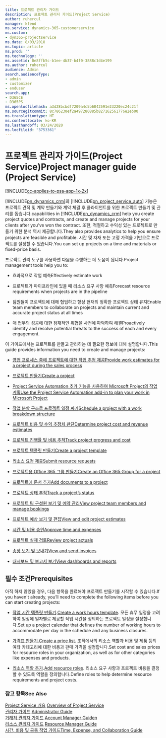 ```yaml
---
title: 프로젝트 관리자 가이드
description: 프로젝트 관리자 가이드(Project Service)
author: ruhercul
manager: kfend
ms.service: dynamics-365-customerservice
ms.custom:
- dyn365-projectservice
ms.date: 8/03/2018
ms.topic: article
ms.prod: ''
ms.technology: ''
ms.assetid: 0e8ffb5c-b1ee-4b37-b4f0-3888c1d4e199
ms.author: ruhercul
audience: Admin
search.audienceType:
- admin
- customizer
- enduser
search.app:
- D365CE
- D365PS
ms.openlocfilehash: a3d28bcbdf7209a4c5b6042591e23220ec24c21f
ms.sourcegitcommit: 8c786230ef2a497280885b827162561776e2eb00
ms.translationtype: HT
ms.contentlocale: ko-KR
ms.lasthandoff: 03/24/2020
ms.locfileid: "3753361"
---
```

# <a name="project-manager-guide-project-service"></a><span data-ttu-id="73774-103">프로젝트 관리자 가이드(Project Service)</span><span class="sxs-lookup"><span data-stu-id="73774-103">Project manager guide (Project Service)</span></span>

[!INCLUDE[cc-applies-to-psa-app-1x-2x](../includes/cc-applies-to-psa-app-1x-2x.md)]

[!INCLUDE[pn_dynamics_crm](../includes/pn-dynamics-crm.md)]<span data-ttu-id="73774-104">의 [!INCLUDE[pn_project_service_auto](../includes/pn-project-service-auto.md)] 기능은 프로젝트 견적 및 계약 만들기와 계약 체결 후 클라이언트를 위한 프로젝트 만들기 및 관리를 돕습니다.</span><span class="sxs-lookup"><span data-stu-id="73774-104">capabilities in [!INCLUDE[pn_dynamics_crm](../includes/pn-dynamics-crm.md)] help you create project quotes and contracts, and create and manage projects for your clients after you’ve won the contract.</span></span> <span data-ttu-id="73774-105">또한, 적절하고 수익성 있는 프로젝트로 만들기 위한 분석 역시 제공합니다.</span><span class="sxs-lookup"><span data-stu-id="73774-105">They also provides analytics to help you ensure projects are feasible and profitable.</span></span> <span data-ttu-id="73774-106">시간 및 자재 또는 고정 가격을 기반으로 프로젝트를 설정할 수 있습니다.</span><span class="sxs-lookup"><span data-stu-id="73774-106">You can set up projects on a time and materials or fixed-price basis.</span></span>  
  
 <span data-ttu-id="73774-107">프로젝트 관리 도구를 사용하면 다음을 수행하는 데 도움이 됩니다.</span><span class="sxs-lookup"><span data-stu-id="73774-107">Project management tools help you to:</span></span>  
  
-   <span data-ttu-id="73774-108">효과적으로 작업 예측</span><span class="sxs-lookup"><span data-stu-id="73774-108">Effectively estimate work</span></span>  
  
-   <span data-ttu-id="73774-109">프로젝트가 파이프라인에 있을 때 리소스 요구 사항 예측</span><span class="sxs-lookup"><span data-stu-id="73774-109">Forecast resource requirements when projects are in the pipeline</span></span>  
  
-   <span data-ttu-id="73774-110">팀원들이 프로젝트에 대해 협업하고 항상 현재의 정확한 프로젝트 상태 유지</span><span class="sxs-lookup"><span data-stu-id="73774-110">Enable team members to collaborate on projects and maintain current and accurate project status at all times</span></span>  
  
-   <span data-ttu-id="73774-111">매 업무의 성공에 대한 잠재적인 위협을 사전에 파악하여 해결</span><span class="sxs-lookup"><span data-stu-id="73774-111">Proactively identify and resolve potential threats to the success of each and every engagement.</span></span>  
  
<span data-ttu-id="73774-112">이 가이드에서는 프로젝트를 만들고 관리하는 데 필요한 정보에 대해 설명합니다.</span><span class="sxs-lookup"><span data-stu-id="73774-112">This guide provides information you need to create and manage projects:</span></span>  
  
-   [<span data-ttu-id="73774-113">영업 프로세스 중에 프로젝트에 대한 작업 추정 제공</span><span class="sxs-lookup"><span data-stu-id="73774-113">Provide work estimates for a project during the sales process</span></span>](../project-service/provide-estimates-project-during-sales-process.md)  
  
-   [<span data-ttu-id="73774-114">프로젝트 만들기</span><span class="sxs-lookup"><span data-stu-id="73774-114">Create a project</span></span>](../project-service/create-project.md)  
  
-   [<span data-ttu-id="73774-115">Project Service Automation 추가 기능을 사용하여 Microsoft Project의 작업 계획</span><span class="sxs-lookup"><span data-stu-id="73774-115">Use the Project Service Automation add-in to plan your work in Microsoft Project</span></span>](../project-service/add-plan-work-microsoft-project.md)  
  
-   [<span data-ttu-id="73774-116">작업 분할 구조로 프로젝트 일정 짜기</span><span class="sxs-lookup"><span data-stu-id="73774-116">Schedule a project with a work breakdown structure</span></span>](../project-service/schedule-project-work-breakdown-structure.md)  
  
-   [<span data-ttu-id="73774-117">프로젝트 비용 및 수익 추정치 판단</span><span class="sxs-lookup"><span data-stu-id="73774-117">Determine project cost and revenue estimates</span></span>](../project-service/determine-project-cost-revenue-estimates.md)  
  
-   [<span data-ttu-id="73774-118">프로젝트 진행률 및 비용 추적</span><span class="sxs-lookup"><span data-stu-id="73774-118">Track project progress and cost</span></span>](../project-service/track-project-progress-cost.md)  
  
-   [<span data-ttu-id="73774-119">프로젝트 템플릿 만들기</span><span class="sxs-lookup"><span data-stu-id="73774-119">Create a project template</span></span>](../project-service/create-project-template.md)  
  
-   [<span data-ttu-id="73774-120">리소스 요청 제출</span><span class="sxs-lookup"><span data-stu-id="73774-120">Submit resource requests</span></span>](../project-service/submit-resource-requests.md)  
  
-   [<span data-ttu-id="73774-121">프로젝트용 Office 365 그룹 만들기</span><span class="sxs-lookup"><span data-stu-id="73774-121">Create an Office 365 Group for a project</span></span>](../project-service/create-office-365-group-project.md)  
  
-   [<span data-ttu-id="73774-122">프로젝트에 문서 추가</span><span class="sxs-lookup"><span data-stu-id="73774-122">Add documents to a project</span></span>](../project-service/add-documents-project.md)  
  
-   [<span data-ttu-id="73774-123">프로젝트 상태 추적</span><span class="sxs-lookup"><span data-stu-id="73774-123">Track a project’s status</span></span>](../project-service/track-project-status.md)  
  
-   [<span data-ttu-id="73774-124">프로젝트 팀 구성원 보기 및 예약 관리</span><span class="sxs-lookup"><span data-stu-id="73774-124">View project team members and manage bookings</span></span>](../project-service/view-project-team-members-manage-bookings.md)  
  
-   [<span data-ttu-id="73774-125">프로젝트 예상 보기 및 편집</span><span class="sxs-lookup"><span data-stu-id="73774-125">View and edit project estimates</span></span>](../project-service/view-edit-project-estimates.md)  
  
-   [<span data-ttu-id="73774-126">시간 및 비용 승인</span><span class="sxs-lookup"><span data-stu-id="73774-126">Approve time and expenses</span></span>](../project-service/approve-time-expenses.md)  
  
-   [<span data-ttu-id="73774-127">프로젝트 실제 검토</span><span class="sxs-lookup"><span data-stu-id="73774-127">Review project actuals</span></span>](../project-service/review-project-actuals.md)  
  
-   [<span data-ttu-id="73774-128">송장 보기 및 보내기</span><span class="sxs-lookup"><span data-stu-id="73774-128">View and send invoices</span></span>](../project-service/view-send-invoices.md)  
  
-   [<span data-ttu-id="73774-129">대시보드 및 보고서 보기</span><span class="sxs-lookup"><span data-stu-id="73774-129">View dashboards and reports</span></span>](../project-service/view-dashboards-reports.md)  
  
## <a name="prerequisites"></a><span data-ttu-id="73774-130">필수 조건</span><span class="sxs-lookup"><span data-stu-id="73774-130">Prerequisites</span></span>  
 <span data-ttu-id="73774-131">아직 하지 않았을 경우, 다음 항목을 완료해야 프로젝트 만들기를 시작할 수 있습니다.</span><span class="sxs-lookup"><span data-stu-id="73774-131">If you haven't already, you’ll need to complete the following items before you can start creating projects:</span></span>  
  
-   <span data-ttu-id="73774-132">[작업 시간 템플릿 만들기](../project-service/create-work-hours-template.md).</span><span class="sxs-lookup"><span data-stu-id="73774-132">[Create a work hours template](../project-service/create-work-hours-template.md).</span></span> <span data-ttu-id="73774-133">모든 휴무 일정을 고려하여 일정에 일자별로 제공할 작업 시간을 정의하는 프로젝트 일정을 설정합니다.</span><span class="sxs-lookup"><span data-stu-id="73774-133">Set up a project calendar that defines the number of working hours to accommodate per day in the schedule and any business closures.</span></span>  
  
-   <span data-ttu-id="73774-134">[가격표 만들기](../project-service/create-price-list.md).</span><span class="sxs-lookup"><span data-stu-id="73774-134">[Create a price list](../project-service/create-price-list.md).</span></span> <span data-ttu-id="73774-135">조직에서의 리소스 역할과 비용 및 제품 등의 여타 카테고리에 대한 비용과 판매 가격을 설정합니다.</span><span class="sxs-lookup"><span data-stu-id="73774-135">Set cost and sales prices for resource roles in your organization, as well as for other categories like expenses and products.</span></span>  
  
-   <span data-ttu-id="73774-136">[리소스 역할 추가](../project-service/add-resource-roles.md).</span><span class="sxs-lookup"><span data-stu-id="73774-136">[Add resource roles](../project-service/add-resource-roles.md).</span></span> <span data-ttu-id="73774-137">리소스 요구 사항과 프로젝트 비용을 결정할 수 있도록 역할을 정의합니다.</span><span class="sxs-lookup"><span data-stu-id="73774-137">Define roles to help determine resource requirements and project costs.</span></span>  
  
### <a name="see-also"></a><span data-ttu-id="73774-138">참고 항목</span><span class="sxs-lookup"><span data-stu-id="73774-138">See Also</span></span>  
 <span data-ttu-id="73774-139">[Project Service 개요](../project-service/overview.md) </span><span class="sxs-lookup"><span data-stu-id="73774-139">[Overview of Project Service](../project-service/overview.md) </span></span>  
 <span data-ttu-id="73774-140">[관리자 가이드](../project-service/admin-guide.md) </span><span class="sxs-lookup"><span data-stu-id="73774-140">[Administrator Guide](../project-service/admin-guide.md) </span></span>  
 <span data-ttu-id="73774-141">[거래처 관리자 가이드](../project-service/account-manager-guide.md) </span><span class="sxs-lookup"><span data-stu-id="73774-141">[Account Manager Guiden](../project-service/account-manager-guide.md) </span></span>  
 <span data-ttu-id="73774-142">[리소스 관리자 가이드](../project-service/resource-manager-guide.md) </span><span class="sxs-lookup"><span data-stu-id="73774-142">[Resource Manager Guide](../project-service/resource-manager-guide.md) </span></span>  
 [<span data-ttu-id="73774-143">시간, 비용 및 공동 작업 가이드</span><span class="sxs-lookup"><span data-stu-id="73774-143">Time, Expense, and Collaboration Guide</span></span>](../project-service/time-expense-collaboration-guide.md)

